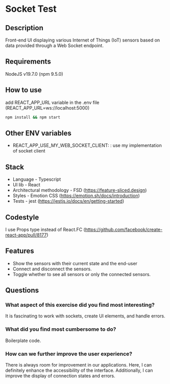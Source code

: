 # Socket Test

## Description

Front-end UI displaying various Internet of Things (IoT) sensors based
on data provided through a Web Socket endpoint.

## Requirements

NodeJS v19.7.0 (npm 9.5.0)

## How to use

add REACT_APP_URL variable in the .env file (REACT_APP_URL=ws://localhost:5000)

```bash
npm install && npm start
```

## Other ENV variables

- REACT_APP_USE_MY_WEB_SOCKET_CLIENT: <true>: use my implementation of socket client

## Stack

- Language - Typescript
- UI lib - React
- Architectural methodology - FSD (https://feature-sliced.design)
- Styles - Emotion CSS (https://emotion.sh/docs/introduction)
- Tests - jest (https://jestjs.io/docs/en/getting-started)

## Codestyle

I use Props type instead of React.FC (https://github.com/facebook/create-react-app/pull/8177)

## Features

+ Show the sensors with their current state and the end-user
+ Connect and disconnect the sensors.
+ Toggle whether to see all sensors or only the connected sensors.

## Questions

### What aspect of this exercise did you find most interesting?

It is fascinating to work with sockets, create UI elements, and handle errors.

### What did you find most cumbersome to do?

Boilerplate code.

### How can we further improve the user experience?

There is always room for improvement in our applications.
Here, I can definitely enhance the accessibility of the interface.
Additionally, I can improve the display of connection states and errors.
